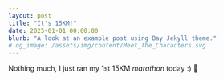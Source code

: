 ```yaml
---
layout: post
title: "It's 15KM!"
date: 2025-01-01 00:00:00
blurb: "A look at an example post using Bay Jekyll theme."
# og_image: /assets/img/content/Meet_The_Characters.svg
---
```


Nothing much, I just ran my 1st 15KM <i>marathon</i> today :) 🌻
